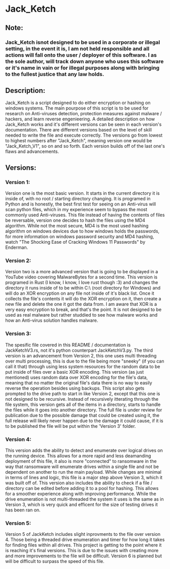 # Jack_Ketch

## Note:

### Jack_Ketch isnot designed to be used in a corporate or illegal setting, in the event it is, I am not held responsible and all actions will fall onto the user / deployer of this software. I as the sole author, will track down anyone who uses this software or it's name in vain or for illegal purposes along with bringing to the fullest justice that any law holds.

## Description:

Jack_Ketch is a script designed to do either encryption or hashing on windows systems. The main pourpose of this script is to be used for research on Anti-viruses detection, protection measures against malware / hackers, and learn reverse engenieering. A detailed description on how Jack_Ketch works and it's different versions can be seen in each version's documentation. There are different versions based on the level of skill needed to write the file and execute correctly. The versions go from lowest to highest numbers after "Jack_Ketch", meaning version one would be "Jack_Ketch_V1", so on and so forth. Each version builds off of the last one's flaws and advancements.

## Versions:

### Version 1:

Version one is the most basic version. It starts in the current directory it is inside of, with no root / starting directory changing. It is programed in Python and is honestly, the best first test for seeing on an Anti-virus will scan python files, which in my experience seem to bypass the most commonly used Anti-viruses. This file instead of having the contents of files be reversable, version one decides to hash the files using the MD4 algorithm. While not the most secure, MD4 is the most used hashing algorithm on windows devices due to how windows holds the passwords, for more information on windows password security and MD4 hashing, watch "The Shocking Ease of Cracking Windows 11 Passwords" by Enderman.

### Version 2:

Version two is a more advanced version that is going to be displayed in a YouTube video covering MalwareBytes for a second time. This version is programed in Rust (I know, I know, I love rust though :3) and changes the directory it runs inside of to be within C:\ (root directory for Windows) and will do an XOR encryption on any file not inside of it's black list. Once it collects the file's contents it will do the XOR encryption on it, then create a new file and delete the one it got the data from. I am aware that XOR is a very easy encryption to break, and that's the point. It is not designed to be used as real malware but rather studdied to see how malware works and how an Anti-virus solution handles malware.

### Version 3:

The spesific file covered in this README / documentation is JackKetchV3.rs, not it's python counterpart JackKetchV3.py. The third version is an advancement from Version 2, this one uses multi threading over multi processing, this is due to the file being more "sneeky" (if you can call it that) through using less system resources for the random data to be put inside of files over a basic XOR encoding. This version (as just mentioned) uses random data over XOR encoding for the file's data, meaning that no matter the original file's data there is no way to easily reverse the operation besides using backups. This script also gets prompted to the drive path to start in like Version 2, except that this one is not designed to be recursive. Instead of recursively itterating through the file system, this version gets all of the items in a directory, starts to handle the files while it goes into another directory. The full file is under review for publication due to the possible damage that could be created using it, the full release will likely never happen due to the damage it could cause, if it is to be published the file will be put within the 'Version 3' folder.

### Version 4:

This version adds the ability to detect and enumerate over logical drives on the running device. This allows for a more rapid and less deamanding deployment of this file, it also is more "connected" to ransomware in the way that ransomware will enumerate drives within a single file and not be dependent on another to run the main payload. While changes are minimal in terms of lines and logic, this file is a major step above Version 3, which it was built off of. This version also includes the ability to check if a file / directory can be edited before adding it to a pool for hashing. This allows for a smoother experience along with improving performance. While the drive enumeration is not multi-threaded the system it uses is the same as in Version 3, which is very quick and efficent for the size of testing drives it has been ran on.

### Version 5:

Version 5 of JackKetch includes slight inprovments to the file over version 4. Those being a threaded drive enumeration and timer for how long it takes for finding files within all drives. This project is getting to the point where it is reaching it's final versions. This is due to the issues with creating more and more improvements to the file will be difficult. Version 6 is planned but will be difficult to surpass the speed of this file.
